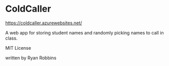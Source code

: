 # ColdCaller
https://coldcaller.azurewebsites.net/

A web app for storing student names and randomly picking names to call in class.

MIT License

written by Ryan Robbins
